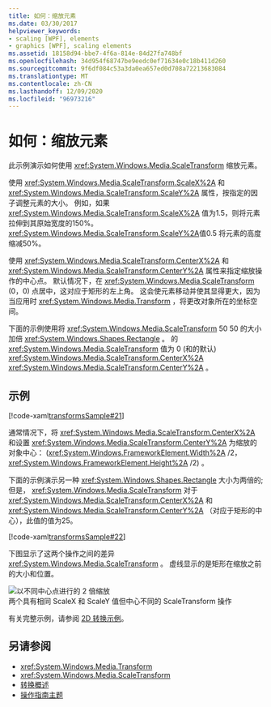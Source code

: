 ```yaml
---
title: 如何：缩放元素
ms.date: 03/30/2017
helpviewer_keywords:
- scaling [WPF], elements
- graphics [WPF], scaling elements
ms.assetid: 18158d94-bbe7-4f6a-814e-84d27fa748bf
ms.openlocfilehash: 34d954f68747be9eedc0ef71634e0c18b411d260
ms.sourcegitcommit: 9f6df084c53a3da0ea657ed0d708a72213683084
ms.translationtype: MT
ms.contentlocale: zh-CN
ms.lasthandoff: 12/09/2020
ms.locfileid: "96973216"
---
```

# <a name="how-to-scale-an-element"></a>如何：缩放元素
此示例演示如何使用 <xref:System.Windows.Media.ScaleTransform> 缩放元素。  
  
 使用 <xref:System.Windows.Media.ScaleTransform.ScaleX%2A> 和 <xref:System.Windows.Media.ScaleTransform.ScaleY%2A> 属性，按指定的因子调整元素的大小。 例如，如果 <xref:System.Windows.Media.ScaleTransform.ScaleX%2A> 值为1.5，则将元素拉伸到其原始宽度的150%。 <xref:System.Windows.Media.ScaleTransform.ScaleY%2A>值0.5 将元素的高度缩减50%。  
  
 使用 <xref:System.Windows.Media.ScaleTransform.CenterX%2A> 和 <xref:System.Windows.Media.ScaleTransform.CenterY%2A> 属性来指定缩放操作的中心点。 默认情况下，在 <xref:System.Windows.Media.ScaleTransform> (0，0) 点居中，这对应于矩形的左上角。 这会使元素移动并使其显得更大，因为当应用时 <xref:System.Windows.Media.Transform> ，将更改对象所在的坐标空间。  
  
 下面的示例使用将 <xref:System.Windows.Media.ScaleTransform> 50 50 的大小加倍 <xref:System.Windows.Shapes.Rectangle> 。 的 <xref:System.Windows.Media.ScaleTransform> 值为 0 (和的默认) <xref:System.Windows.Media.ScaleTransform.CenterX%2A> <xref:System.Windows.Media.ScaleTransform.CenterY%2A> 。  
  
## <a name="example"></a>示例  
 [!code-xaml[transformsSample#21](~/samples/snippets/csharp/VS_Snippets_Wpf/transformsSample/CS/ScaleTransformExample.xaml#21)]  
  
 通常情况下，将 <xref:System.Windows.Media.ScaleTransform.CenterX%2A> 和设置 <xref:System.Windows.Media.ScaleTransform.CenterY%2A> 为缩放的对象中心： (<xref:System.Windows.FrameworkElement.Width%2A> /2， <xref:System.Windows.FrameworkElement.Height%2A> /2) 。  
  
 下面的示例演示另一种 <xref:System.Windows.Shapes.Rectangle> 大小为两倍的; 但是， <xref:System.Windows.Media.ScaleTransform> 对于 <xref:System.Windows.Media.ScaleTransform.CenterX%2A> 和 <xref:System.Windows.Media.ScaleTransform.CenterY%2A> （对应于矩形的中心），此值的值为25。  
  
 [!code-xaml[transformsSample#22](~/samples/snippets/csharp/VS_Snippets_Wpf/transformsSample/CS/ScaleTransformExample.xaml#22)]  
  
 下图显示了这两个操作之间的差异 <xref:System.Windows.Media.ScaleTransform> 。 虚线显示的是矩形在缩放之前的大小和位置。  
  
 ![以不同中心点进行的 2 倍缩放](./media/wcpsdk-graphicsmm-scalecenter.gif "wcpsdk_graphicsmm_scalecenter")  
两个具有相同 ScaleX 和 ScaleY 值但中心不同的 ScaleTransform 操作  
  
 有关完整示例，请参阅 [2D 转换示例](https://github.com/Microsoft/WPF-Samples/tree/master/Graphics/2DTransforms)。  
  
## <a name="see-also"></a>另请参阅

- <xref:System.Windows.Media.Transform>
- <xref:System.Windows.Media.ScaleTransform>
- [转换概述](transforms-overview.md)
- [操作指南主题](transformations-how-to-topics.md)
